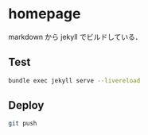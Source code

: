 # homepage

markdown から jekyll でビルドしている．

## Test

```bash
bundle exec jekyll serve --livereload
```

## Deploy

```bash
git push
```
